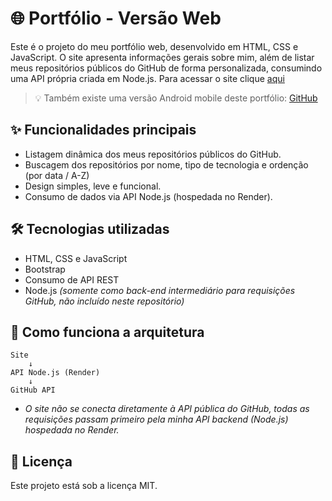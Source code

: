 # 🌐 Portfólio - Versão Web
Este é o projeto do meu portfólio web, desenvolvido em HTML, CSS e JavaScript. O site apresenta informações gerais sobre mim, além de listar meus repositórios públicos do GitHub de forma personalizada, consumindo uma API própria criada em Node.js. Para acessar o site clique [aqui](https://soarescrf.github.io/web-portfolio/ "Versão web")
> 💡 Também existe uma versão Android mobile deste portfólio: [GitHub](https://github.com/SoaresCRF/java-mobile-portfolio "Projeto no GitHub")

## ✨ Funcionalidades principais
- Listagem dinâmica dos meus repositórios públicos do GitHub.
- Buscagem dos repositórios por nome, tipo de tecnologia e ordenção (por data / A-Z)
- Design simples, leve e funcional.
- Consumo de dados via API Node.js (hospedada no Render).

## 🛠️ Tecnologias utilizadas
- HTML, CSS e JavaScript
- Bootstrap
- Consumo de API REST
- Node.js *(somente como back-end intermediário para requisições GitHub, não incluído neste repositório)*

## 🔌 Como funciona a arquitetura
```plaintext
Site
    ↓
API Node.js (Render)
    ↓
GitHub API
```
- *O site não se conecta diretamente à API pública do GitHub, todas as requisições passam primeiro pela minha API backend (Node.js) hospedada no Render.*

## 📄 Licença
Este projeto está sob a licença MIT.
